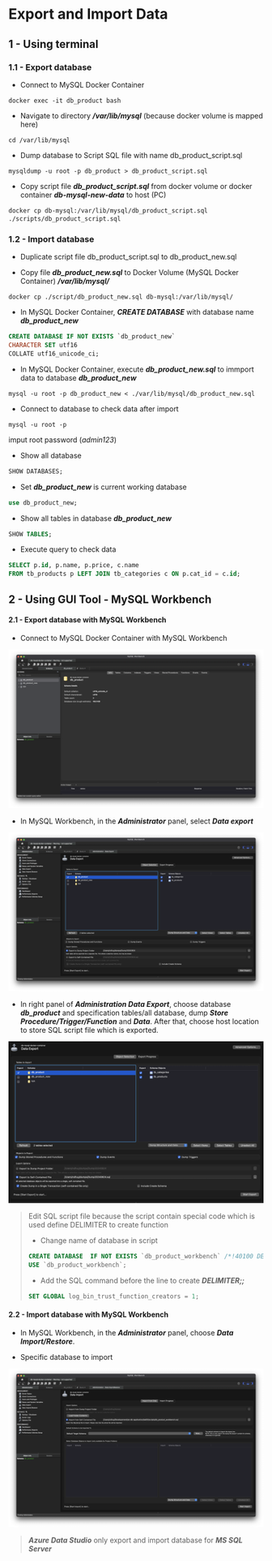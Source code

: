 # Export and Import Data

## 1 - Using terminal

### 1.1 - Export database

* Connect to MySQL Docker Container

```shell
docker exec -it db_product bash
```

* Navigate to directory ***/var/lib/mysql*** (because docker volume is mapped here)

```shell
cd /var/lib/mysql
```

* Dump database to Script SQL file with name db_product_script.sql

```shell
mysqldump -u root -p db_product > db_product_script.sql
```

* Copy script file ***db_product_script.sql*** from docker volume or docker container ***db-mysql-new-data*** to host (PC)

```shell
docker cp db-mysql:/var/lib/mysql/db_product_script.sql ./scripts/db_product_script.sql
```

### 1.2 - Import database

* Duplicate script file db_product_script.sql to db_product_new.sql

* Copy file ***db_product_new.sql*** to Docker Volume (MySQL Docker Container) ***/var/lib/mysql/***

```shell
docker cp ./script/db_product_new.sql db-mysql:/var/lib/mysql/
```

* In MySQL Docker Container, ***CREATE DATABASE*** with database name ***db_product_new***

```sql
CREATE DATABASE IF NOT EXISTS `db_product_new`
CHARACTER SET utf16
COLLATE utf16_unicode_ci;
```
* In MySQL Docker Container, execute ***db_product_new.sql*** to immport data to database ***db_product_new***

```shell
mysql -u root -p db_product_new < ./var/lib/mysql/db_product_new.sql
```

* Connect to database to check data after import

```shell
mysql -u root -p
```
imput root password (*admin123*)

* Show all database

```sql
SHOW DATABASES;
```

* Set ***db_product_new*** is current working database

```sql
use db_product_new;
```

* Show all tables in database ***db_product_new***

```sql
SHOW TABLES;
```

* Execute query to check data

```sql
SELECT p.id, p.name, p.price, c.name
FROM tb_products p LEFT JOIN tb_categories c ON p.cat_id = c.id;
```

## 2 - Using GUI Tool - MySQL Workbench

#### 2.1 - Export database with MySQL Workbench

* Connect to MySQL Docker Container with MySQL Workbench

![connect to Database with MySQL Workbench](./images/img_01.png)

* In MySQL Workbench, in the ***Administrator*** panel, select ***Data export***

![choose Data Export](./images/img_02.png)

* In right panel of ***Administration Data Export***, choose database ***db_product*** and specification tables/all database, dump ***Store Procedure/Trigger/Function*** and ***Data***. After that, choose host location to store SQL script file which is exported.

![specify config to dump database](./images/img_03.png)

> Edit SQL script file because the script contain special code which is used define DELIMITER to create function
> * Change name of database in script
> ```sql
> CREATE DATABASE  IF NOT EXISTS `db_product_workbench` /*!40100 DEFAULT CHARACTER SET utf16 COLLATE utf16_unicode_ci */ /*!80016 DEFAULT ENCRYPTION='N' */;
> USE `db_product_workbench`;
> ```
> * Add the SQL command before the line to create ***DELIMITER;;***
> ```sql
> SET GLOBAL log_bin_trust_function_creators = 1;
> ```

#### 2.2 - Import database with MySQL Workbench

* In MySQL Workbench, in the ***Administrator*** panel, choose ***Data Import/Restore***.

* Specific database to import

![specific database to import](./images/img_04.png)

> ***Azure Data Studio*** only export and import database for ***MS SQL Server***